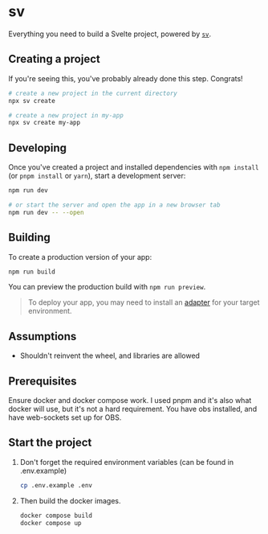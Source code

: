# sv

Everything you need to build a Svelte project, powered by [`sv`](https://github.com/sveltejs/cli).

## Creating a project

If you're seeing this, you've probably already done this step. Congrats!

```bash
# create a new project in the current directory
npx sv create

# create a new project in my-app
npx sv create my-app
```

## Developing

Once you've created a project and installed dependencies with `npm install` (or `pnpm install` or `yarn`), start a development server:

```bash
npm run dev

# or start the server and open the app in a new browser tab
npm run dev -- --open
```

## Building

To create a production version of your app:

```bash
npm run build
```

You can preview the production build with `npm run preview`.

> To deploy your app, you may need to install an [adapter](https://svelte.dev/docs/kit/adapters) for your target environment.

## Assumptions

- Shouldn't reinvent the wheel, and libraries are allowed

## Prerequisites

Ensure docker and docker compose work.
I used pnpm and it's also what docker will use, but it's not a hard requirement.
You have obs installed, and have web-sockets set up for OBS.

## Start the project

1. Don't forget the required environment variables (can be found in .env.example)

    ```bash
    cp .env.example .env
    ```

2. Then build the docker images.

    ```bash
    docker compose build
    docker compose up
    ```
